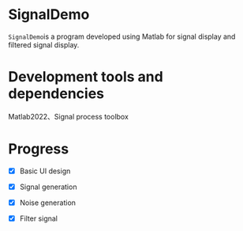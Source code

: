 # SignalDemo

`SignalDemo`is a program developed using Matlab for signal display and filtered signal display.



# Development tools and dependencies


Matlab2022、Signal process toolbox



# Progress

- [x] Basic UI design

- [x] Signal generation

- [x] Noise generation

- [x] Filter signal
